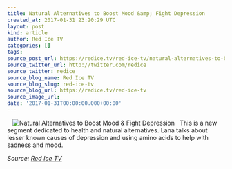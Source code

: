 ```yaml
---
title: Natural Alternatives to Boost Mood &amp; Fight Depression
created_at: 2017-01-31 23:20:29 UTC
layout: post
kind: article
author: Red Ice TV
categories: []
tags: 
source_post_url: https://redice.tv/red-ice-tv/natural-alternatives-to-boost-mood-and-fight-depression
source_twitter_url: http://twitter.com/redice
source_twitter: redice
source_blog_name: Red Ice TV
source_blog_slug: red-ice-tv
source_blog_url: https://redice.tv/red-ice-tv
source_image_url: 
date: '2017-01-31T00:00:00.000+00:00'
---
```

<img align="left" hspace="12" alt="Natural Alternatives to Boost Mood &amp; Fight Depression" src="https://rdice.net/a/c/t/17/NL-ep1-amino-acids-depression.9cd7b47f.jpg"> This is a new segment dedicated to health and natural alternatives. Lana talks about lesser known causes of depression and using amino acids to help with sadness and mood.<div class="">
    <i>Source: <a href="https://redice.tv/red-ice-tv">Red Ice TV</a></i>
</div>
